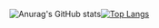 
![Anurag's GitHub stats](https://github-readme-stats.vercel.app/api?username=manjav&show_icons=true&theme=tokyonight&count_private=true)[![Top Langs](https://github-readme-stats.vercel.app/api/top-langs/?username=manjav&layout=compact&langs_count=8&theme=tokyonight)](https://github.com/anuraghazra/github-readme-stats)
